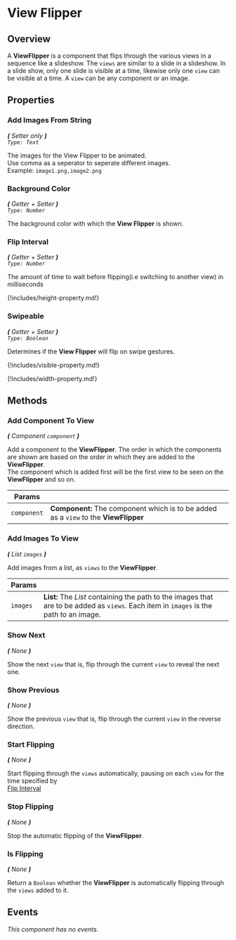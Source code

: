 

# View Flipper

## Overview

A **ViewFlipper** is a component that flips through the various views in a sequence like a slideshow.
The `views` are similar to a slide in a slideshow.
In a slide show, only one slide is visible at a time, likewise only one `view` can be visible at a time.
A `view` can be any component or an image.


## Properties

### Add Images From String

_**\(** Setter only **\)**    
`Type: Text`_

The images for the View Flipper to be animated.  
Use comma as a seperator to seperate different images.  
Example: `image1.png,image2.png`


### Background Color

_**\(** Getter + Setter **\)**    
`Type: Number`_

The background color with which the **View Flipper** is shown.

### Flip Interval

_**\(** Getter + Setter **\)**    
`Type: Number`_

The amount of time to wait before flipping(i.e switching to another view) in milliseconds


{!includes/height-property.md!}


### Swipeable

_**\(** Getter + Setter **\)**    
`Type: Boolean`_

Determines if the **View Flipper** will flip on swipe gestures.


{!includes/visible-property.md!}


{!includes/width-property.md!}


## Methods

### Add Component To View
_**\(**  Component `component`  **\)**_

Add a component to the **ViewFlipper**.
The order in which the components are shown are based on the order in which they are added to the **ViewFlipper**.  
The component which is added first will be the first view to be seen on the **ViewFlipper** and so on.


Params               | []() 
-------------------- | ---------- 
`component`          | **Component:** The component which is to be added as a `view` to the **ViewFlipper**


### Add Images To View
_**\(**  List `images`  **\)**_

Add images from a list, as `views` to the **ViewFlipper**.

Params               | []() 
-------------------- | ---------- 
`images`             | **List:** The _List_ containing the path to the images that are to be added as `views`. Each item in `images` is the path to an image.

### Show Next
_**\(**  None  **\)**_

Show the next `view` that is, flip through the current `view` to reveal the next one.


### Show Previous
_**\(**  None  **\)**_

Show the previous `view` that is, flip through the current `view` in the reverse direction.


### Start Flipping
_**\(**  None  **\)**_

Start flipping through the `views` automatically, pausing on each `view` for the time specified by  
[Flip Interval](#flip-interval)


### Stop Flipping
_**\(**  None  **\)**_

Stop the automatic flipping of the **ViewFlipper**. 


### Is Flipping
_**\(**  None  **\)**_

Return a `Boolean` whether the **ViewFlipper** is automatically flipping through the `views` added to it.

## Events

_This component has no events._
